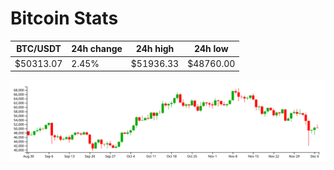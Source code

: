 # Bitcoin Stats

BTC/USDT|24h change|24h high|24h low|
|---|---|---|---|
|$50313.07|2.45%|$51936.33|$48760.00|

<img src="./chart.svg">
